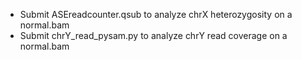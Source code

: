 - Submit ASEreadcounter.qsub to analyze chrX heterozygosity on a normal.bam
- Submit chrY_read_pysam.py to analyze chrY read coverage on a normal.bam
